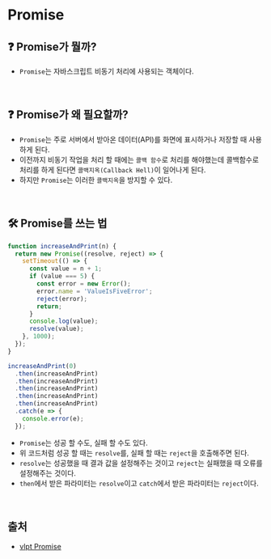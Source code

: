 # Promise

## ❓ Promise가 뭘까?
- ```Promise```는 자바스크립트 비동기 처리에 사용되는 객체이다.
<br/>

## ❓ Promise가 왜 필요할까?
- ```Promise```는 주로 서버에서 받아온 데이터(API)를 화면에 표시하거나 저장할 때 사용하게 된다.
- 이전까지 비동기 작업을 처리 할 때에는 ```콜백 함수```로 처리를 해야했는데 콜백함수로 처리를 하게 된다면 ```콜백지옥(Callback Hell)```이 일어나게 된다.
- 하지만 ```Promise```는 이러한 ```콜백지옥```을 방지할 수 있다.
<br/>

## 🛠 Promise를 쓰는 법
```javascript
function increaseAndPrint(n) {
  return new Promise((resolve, reject) => {
    setTimeout(() => {
      const value = n + 1;
      if (value === 5) {
        const error = new Error();
        error.name = 'ValueIsFiveError';
        reject(error);
        return;
      }
      console.log(value);
      resolve(value);
    }, 1000);
  });
}

increaseAndPrint(0)
  .then(increaseAndPrint)
  .then(increaseAndPrint)
  .then(increaseAndPrint)
  .then(increaseAndPrint)
  .then(increaseAndPrint)
  .catch(e => {
    console.error(e);
  });
```
- ```Promise```는 성공 할 수도, 실패 할 수도 있다.
- 위 코드처럼 성공 할 때는 ```resolve```를, 실패 할 때는 ```reject```을 호출해주면 된다.
- ```resolve```는 성공했을 때 결과 값을 설정해주는 것이고 ```reject```는 실패했을 때 오류를 설정해주는 것이다.
- ```then```에서 받은 파라미터는 ```resolve```이고 ```catch```에서 받은 파라미터는 ```reject```이다.
<br/>

## 출처
- [vlpt Promise](https://learnjs.vlpt.us/async/01-promise.html, "velog")
